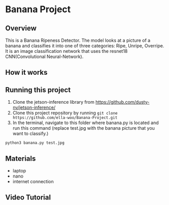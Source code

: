 # Banana Project
## Overview
This is a Banana Ripeness Detector. The model looks at a picture of a banana and classifies it into one of three categories: Ripe, Unripe, Overripe. It is an image classification network that uses the resnet18 CNN(Convolutional Neural-Network). 
## How it works
## Running this project
1. Clone the jetson-inference library from https://github.com/dusty-nv/jetson-inference/
2. Clone this project repository by running `git clone https://github.com/ella-woo/Banana-Project.git`
3. In the terminal, navigate to this folder where banana.py is located and run this command (replace test.jpg with the banana picture that you want to classify.)

`python3 banana.py test.jpg`



## Materials
- laptop 
- nano 
- internet connection 

## Video Tutorial
